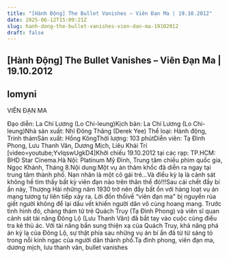 ```yaml
---
title: "[Hành Động] The Bullet Vanishes – Viên Đạn Ma | 19.10.2012"
date: 2025-06-12T15:09:21Z
slug: hanh-dong-the-bullet-vanishes-vien-dan-ma-19102012
draft: false
---
```


## [Hành Động] The Bullet Vanishes – Viên Đạn Ma | 19.10.2012

## lomyni

VIÊN ĐẠN MA

Đạo diễn: La Chí Lương (Lo Chi-leung)Kịch bản: La Chí Lương (Lo Chi-leung)Nhà sản xuất: Nhĩ Đông Thăng (Derek Yee) Thể loại: Hành động, Trinh thámSản xuất: Hồng KôngThời lượng: 103 phútDiễn viên: Tạ Đình Phong, Lưu Thanh Vân, Dương Mịch, Liêu Khải Trí
[video=youtube;YvlqswUgkD4]Khởi chiếu 19.10.2012 tại các rạp: 
TP.HCM: BHD Star Cinema.Hà Nội: Platinum Mỹ Đình, Trung tâm chiếu phim quốc gia, Ngọc Khánh, Tháng 8.Nội dung:Một vụ án thảm khốc đã diễn ra ngay tại trung tâm thành phố. Nạn nhân là một cô gái trẻ…Và điều kỳ lạ là cảnh sát không hề tìm thấy bất kỳ viên đạn nào trên thân thể đó!!!Sau cái chết đầy bí ẩn này, Thượng Hải những năm 1930 trở nên đầy bất ổn với hàng loạt vụ án mạng tương tự liên tiếp xảy ra. Lời đồn thổivề “viên đạn ma" bị nguyền rủa giết người không để lại dấu vết khiến người dân vô cùng hoang mang. Trước tình hình đó, chàng thám tử trẻ Quách Truy (Tạ Đình Phong) và viên sĩ quan cảnh sát tài năng Đông Lộ (Lưu Thanh Vân) đã bắt tay vào cuộc cùng điều tra kẻ thủ ác. Với tài năng bắn sung thiện xạ của Quách Truy, khả năng phá án kỳ lạ của Đông Lộ, sự thật phía sau những vụ án bí ẩn đã từ từ sáng tỏ trong nỗi kinh ngạc của người dân thành phố.Tạ đình phong, viên đạn ma, dương mịch, lưu thanh vân, bullet vanishes